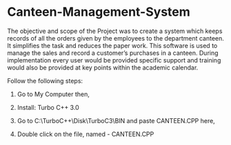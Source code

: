 # Canteen-Management-System

The objective and scope of the Project was to create a system which keeps records of all the orders given by the employees to the department canteen. It simplifies the task and reduces the paper work. This software is used to manage the sales and record a customer’s purchases in a canteen. During implementation every user would be provided specific support and training would also be provided at key points within the academic calendar.

Follow the following steps:

1) Go to My Computer then,

2) Install: Turbo C++ 3.0 

3) Go to C:\TurboC++\Disk\TurboC3\BIN and paste CANTEEN.CPP here,

4) Double click on the file, named - CANTEEN.CPP 
